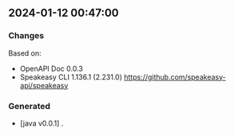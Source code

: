 

## 2024-01-12 00:47:00
### Changes
Based on:
- OpenAPI Doc 0.0.3 
- Speakeasy CLI 1.136.1 (2.231.0) https://github.com/speakeasy-api/speakeasy
### Generated
- [java v0.0.1] .